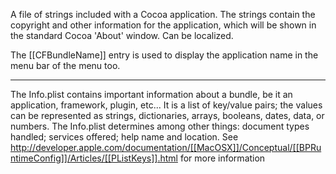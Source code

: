 

A file of strings included with a Cocoa application. The strings contain the copyright and other information for the application, which will be shown in the standard Cocoa 'About' window. Can be localized.

The [[CFBundleName]] entry is used to display the application name in the menu bar of the menu too.

----

The Info.plist contains important information about a bundle, be it an application, framework, plugin, etc... It is a list of key/value pairs; the values can be represented as strings, dictionaries, arrays, booleans, dates, data, or numbers. The Info.plist determines among other things: document types handled; services offered; help name and location. See http://developer.apple.com/documentation/[[MacOSX]]/Conceptual/[[BPRuntimeConfig]]/Articles/[[PListKeys]].html for more information